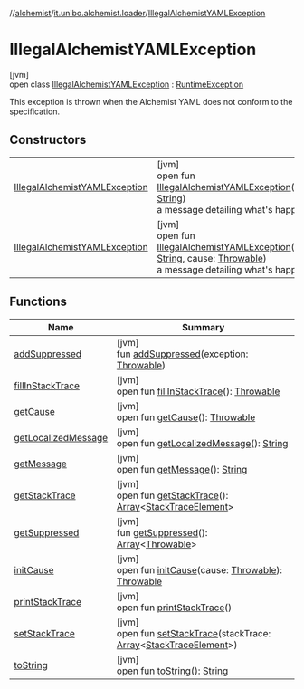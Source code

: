 //[alchemist](../../../index.md)/[it.unibo.alchemist.loader](../index.md)/[IllegalAlchemistYAMLException](index.md)

# IllegalAlchemistYAMLException

[jvm]\
open class [IllegalAlchemistYAMLException](index.md) : [RuntimeException](https://docs.oracle.com/javase/8/docs/api/java/lang/RuntimeException.html)

This exception is thrown when the Alchemist YAML does not conform to the specification.

## Constructors

| | |
|---|---|
| [IllegalAlchemistYAMLException](-illegal-alchemist-y-a-m-l-exception.md) | [jvm]<br>open fun [IllegalAlchemistYAMLException](-illegal-alchemist-y-a-m-l-exception.md)(reason: [String](https://docs.oracle.com/javase/8/docs/api/java/lang/String.html))<br>a message detailing what's happened |
| [IllegalAlchemistYAMLException](-illegal-alchemist-y-a-m-l-exception.md) | [jvm]<br>open fun [IllegalAlchemistYAMLException](-illegal-alchemist-y-a-m-l-exception.md)(reason: [String](https://docs.oracle.com/javase/8/docs/api/java/lang/String.html), cause: [Throwable](https://docs.oracle.com/javase/8/docs/api/java/lang/Throwable.html))<br>a message detailing what's happened |

## Functions

| Name | Summary |
|---|---|
| [addSuppressed](../../it.unibo.alchemist.expressions.parser/-parse-exception/index.md#-1898257014%2FFunctions%2F-267951372) | [jvm]<br>fun [addSuppressed](../../it.unibo.alchemist.expressions.parser/-parse-exception/index.md#-1898257014%2FFunctions%2F-267951372)(exception: [Throwable](https://docs.oracle.com/javase/8/docs/api/java/lang/Throwable.html)) |
| [fillInStackTrace](../../it.unibo.alchemist.expressions.parser/-parse-exception/index.md#-1207709164%2FFunctions%2F-267951372) | [jvm]<br>open fun [fillInStackTrace](../../it.unibo.alchemist.expressions.parser/-parse-exception/index.md#-1207709164%2FFunctions%2F-267951372)(): [Throwable](https://docs.oracle.com/javase/8/docs/api/java/lang/Throwable.html) |
| [getCause](../../it.unibo.alchemist.expressions.parser/-parse-exception/index.md#-252564762%2FFunctions%2F-267951372) | [jvm]<br>open fun [getCause](../../it.unibo.alchemist.expressions.parser/-parse-exception/index.md#-252564762%2FFunctions%2F-267951372)(): [Throwable](https://docs.oracle.com/javase/8/docs/api/java/lang/Throwable.html) |
| [getLocalizedMessage](../../it.unibo.alchemist.expressions.parser/-parse-exception/index.md#-2138642817%2FFunctions%2F-267951372) | [jvm]<br>open fun [getLocalizedMessage](../../it.unibo.alchemist.expressions.parser/-parse-exception/index.md#-2138642817%2FFunctions%2F-267951372)(): [String](https://docs.oracle.com/javase/8/docs/api/java/lang/String.html) |
| [getMessage](../../it.unibo.alchemist.expressions.parser/-parse-exception/index.md#1068546184%2FFunctions%2F-267951372) | [jvm]<br>open fun [getMessage](../../it.unibo.alchemist.expressions.parser/-parse-exception/index.md#1068546184%2FFunctions%2F-267951372)(): [String](https://docs.oracle.com/javase/8/docs/api/java/lang/String.html) |
| [getStackTrace](../../it.unibo.alchemist.expressions.parser/-parse-exception/index.md#-1238049138%2FFunctions%2F-267951372) | [jvm]<br>open fun [getStackTrace](../../it.unibo.alchemist.expressions.parser/-parse-exception/index.md#-1238049138%2FFunctions%2F-267951372)(): [Array](https://kotlinlang.org/api/latest/jvm/stdlib/kotlin/-array/index.html)<[StackTraceElement](https://docs.oracle.com/javase/8/docs/api/java/lang/StackTraceElement.html)> |
| [getSuppressed](../../it.unibo.alchemist.expressions.parser/-parse-exception/index.md#1678506999%2FFunctions%2F-267951372) | [jvm]<br>fun [getSuppressed](../../it.unibo.alchemist.expressions.parser/-parse-exception/index.md#1678506999%2FFunctions%2F-267951372)(): [Array](https://kotlinlang.org/api/latest/jvm/stdlib/kotlin/-array/index.html)<[Throwable](https://docs.oracle.com/javase/8/docs/api/java/lang/Throwable.html)> |
| [initCause](../../it.unibo.alchemist.expressions.parser/-parse-exception/index.md#-104903378%2FFunctions%2F-267951372) | [jvm]<br>open fun [initCause](../../it.unibo.alchemist.expressions.parser/-parse-exception/index.md#-104903378%2FFunctions%2F-267951372)(cause: [Throwable](https://docs.oracle.com/javase/8/docs/api/java/lang/Throwable.html)): [Throwable](https://docs.oracle.com/javase/8/docs/api/java/lang/Throwable.html) |
| [printStackTrace](../../it.unibo.alchemist.expressions.parser/-parse-exception/index.md#-1357294889%2FFunctions%2F-267951372) | [jvm]<br>open fun [printStackTrace](../../it.unibo.alchemist.expressions.parser/-parse-exception/index.md#-1357294889%2FFunctions%2F-267951372)() |
| [setStackTrace](../../it.unibo.alchemist.expressions.parser/-parse-exception/index.md#-1146009933%2FFunctions%2F-267951372) | [jvm]<br>open fun [setStackTrace](../../it.unibo.alchemist.expressions.parser/-parse-exception/index.md#-1146009933%2FFunctions%2F-267951372)(stackTrace: [Array](https://kotlinlang.org/api/latest/jvm/stdlib/kotlin/-array/index.html)<[StackTraceElement](https://docs.oracle.com/javase/8/docs/api/java/lang/StackTraceElement.html)>) |
| [toString](../../it.unibo.alchemist.expressions.parser/-parse-exception/index.md#1869833549%2FFunctions%2F-267951372) | [jvm]<br>open fun [toString](../../it.unibo.alchemist.expressions.parser/-parse-exception/index.md#1869833549%2FFunctions%2F-267951372)(): [String](https://docs.oracle.com/javase/8/docs/api/java/lang/String.html) |

